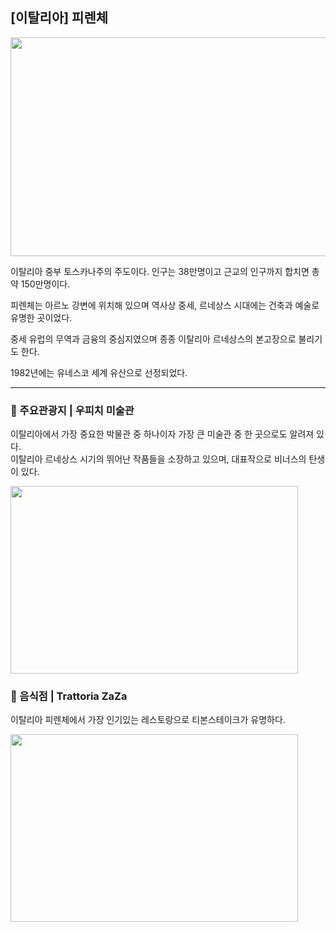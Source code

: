 ## [이탈리아]  피렌체  

<img src="https://d3b39vpyptsv01.cloudfront.net/photo/1/2/73f4dff6ec2ba2efa1208598a9566e47.jpg" width="560" height="350"/>

이탈리아 중부 토스카나주의 주도이다. 인구는 38만명이고 근교의 인구까지 합치면 총 약 150만명이다.  

피렌체는 아르노 강변에 위치해 있으며 역사상 중세, 르네상스 시대에는 건축과 예술로 유명한 곳이었다. 

중세 유럽의 무역과 금융의 중심지였으며 종종 이탈리아 르네상스의 본고장으로 불리기도 한다. 

1982년에는 유네스코 세계 유산으로 선정되었다.  

***
  
### 🏰 주요관광지 | 우피치 미술관  
이탈리아에서 가장 중요한 박물관 중 하나이자 가장 큰 미술관 중 한 곳으로도 알려져 있다.  
이탈리아 르네상스 시기의 뛰어난 작품들을 소장하고 있으며, 대표작으로 비너스의 탄생이 있다.  

<img src="https://muttraction.co.kr/wp-content/uploads/2023/09/matteo-lezzi-Ae-ZPRO-Bk4-unsplash-1-700x393-optimized.jpg" width="460" height="300"/>


### 🍴 음식점 | Trattoria ZaZa  
이탈리아 피렌체에서 가장 인기있는 레스토랑으로 티본스테이크가 유명하다.  

<img src="https://dynamic-media-cdn.tripadvisor.com/media/photo-o/15/8f/f7/c8/la-prima-stanza-ingresso.jpg?w=800&h=600&s=1" width="460" height="300"/>

